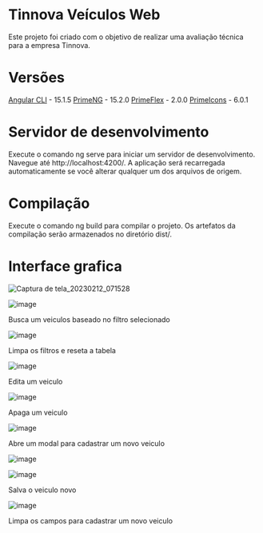 # Tinnova Veículos Web
Este projeto foi criado com o objetivo de realizar uma avaliação técnica para a empresa Tinnova.

# Versões
[Angular CLI](https://github.com/angular/angular-cli) - 15.1.5
[PrimeNG](https://primeng.org/) - 15.2.0 
[PrimeFlex](https://primeng.org/) - 2.0.0
[PrimeIcons](https://primeng.org/) - 6.0.1 

# Servidor de desenvolvimento
Execute o comando ng serve para iniciar um servidor de desenvolvimento. Navegue até http://localhost:4200/. A aplicação será recarregada automaticamente se você alterar qualquer um dos arquivos de origem.

# Compilação
Execute o comando ng build para compilar o projeto. Os artefatos da compilação serão armazenados no diretório dist/.

# Interface grafica
![Captura de tela_20230212_071528](https://user-images.githubusercontent.com/37274014/218305564-cff4a9f1-5e7d-4765-8018-a3152286162a.png)

![image](https://user-images.githubusercontent.com/37274014/218305585-8e105659-0d96-46ac-8e8a-3a5d45bdec7e.png)  

Busca um veiculos baseado no filtro selecionado  

![image](https://user-images.githubusercontent.com/37274014/218305683-0122003d-ea8a-4a67-968b-4c60ad9fc112.png)  

Limpa os filtros e reseta a tabela  

![image](https://user-images.githubusercontent.com/37274014/218305716-c417fd01-0318-46d1-a332-5f6ae3a578a2.png)  

Edita um veiculo  

![image](https://user-images.githubusercontent.com/37274014/218305738-c0755e89-50ff-447e-af96-f5cfc4398adb.png)  

Apaga um veiculo  

![image](https://user-images.githubusercontent.com/37274014/218305772-2c6b36f6-2737-4e49-88df-99ec4aea2c75.png)  

Abre um modal para cadastrar um novo veiculo  

![image](https://user-images.githubusercontent.com/37274014/218305824-fa92a219-f49b-4ccd-b499-f206ff583b10.png)  

![image](https://user-images.githubusercontent.com/37274014/218305854-480db92c-24d6-41b6-a8e1-49d01c39e659.png)  

Salva o veiculo novo  

![image](https://user-images.githubusercontent.com/37274014/218305868-d564ee4b-99b3-4d61-bf13-d87fb184a668.png)  

Limpa os campos para cadastrar um novo veiculo
